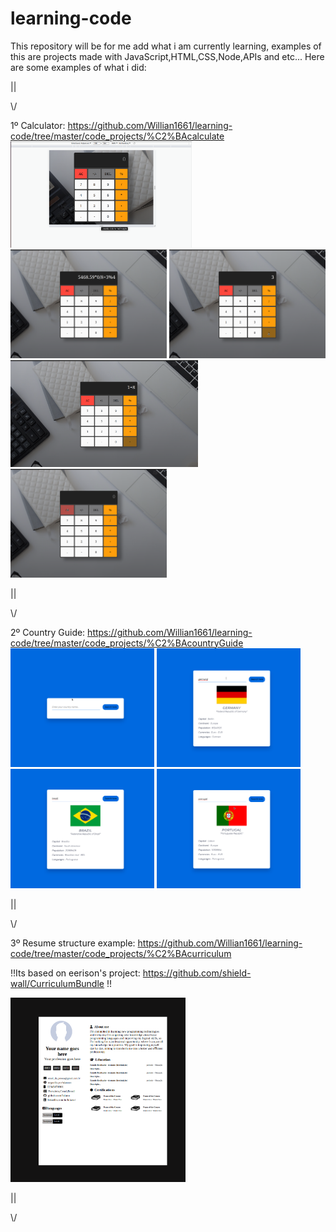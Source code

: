 # learning-code
This repository will be for me add what i am currently learning, examples of this are projects made with JavaScript,HTML,CSS,Node,APIs and etc...
Here are some examples of what i did:

||

\\/

1º Calculator: https://github.com/Willian1661/learning-code/tree/master/code_projects/%C2%BAcalculate
<img src="zpictures/ºcalculate_examples/ºcalculate_examples2.png" width="290" height="170"> 
<img src="zpictures/ºcalculate_examples/ºcalculate_examples03.png" width="250"> 
<img src="zpictures/ºcalculate_examples/ºcalculate_examples04.png" width="250"> <img src="zpictures/ºcalculate_examples/ºcalculate_examples01.png" width="300"> <img src="zpictures/ºcalculate_examples/ºcalculate_examples02.png" width="250">

||

\\/

2º Country Guide: https://github.com/Willian1661/learning-code/tree/master/code_projects/%C2%BAcountryGuide
<img src="zpictures/ºcountry_guide_examples/ºcountryGuide1.png" width="230"> <img src="zpictures/ºcountry_guide_examples/ºcountryGuide3.png" width="230">
<img src="zpictures/ºcountry_guide_examples/ºcountryGuide2.png" width="230"> <img src="zpictures/ºcountry_guide_examples/ºcountryGuide4.png" width="230">

||

\\/

3º Resume structure example: https://github.com/Willian1661/learning-code/tree/master/code_projects/%C2%BAcurriculum

!!Its based on eerison's project: https://github.com/shield-wall/CurriculumBundle !!

<img src="zpictures/ºcurriculum_examples/ºcurriculum_example.png" width="280">

||

\\/
